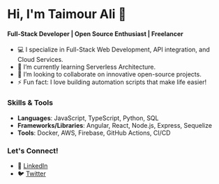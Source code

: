 # Hi, I'm Taimour Ali 👋
#### Full-Stack Developer | Open Source Enthusiast | Freelancer

- 💻 I specialize in Full-Stack Web Development, API integration, and Cloud Services.
- 🌱 I’m currently learning Serverless Architecture.
- 👯 I’m looking to collaborate on innovative open-source projects.
- ⚡ Fun fact: I love building automation scripts that make life easier!

### Skills & Tools
- **Languages**: JavaScript, TypeScript, Python, SQL
- **Frameworks/Libraries**: Angular, React, Node.js, Express, Sequelize
- **Tools**: Docker, AWS, Firebase, GitHub Actions, CI/CD

### Let's Connect!
- 💼 [LinkedIn]((www.linkedin.com/in/sardartaimour))
- 🐦 [Twitter]((https://twitter.com/Taimour2347))

<!--
**sardartaimour/sardartaimour** is a ✨ _special_ ✨ repository because its `README.md` (this file) appears on your GitHub profile.

Here are some ideas to get you started:

- 🔭 I’m currently working on ...
- 🌱 I’m currently learning ...
- 👯 I’m looking to collaborate on ...
- 🤔 I’m looking for help with ...
- 💬 Ask me about ...
- 📫 How to reach me: ...
- 😄 Pronouns: ...
- ⚡ Fun fact: ...
-->
